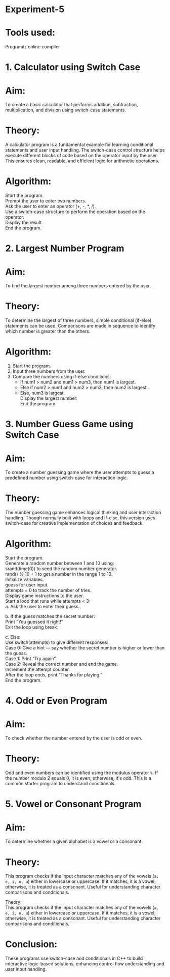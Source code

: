# Experiment-5
# Tools used:
Programiz online compiler

# 1. Calculator using Switch Case<br>

# Aim:<br>
To create a basic calculator that performs addition, subtraction, multiplication, and division using switch-case statements.<br>

# Theory:<br>
A calculator program is a fundamental example for learning conditional statements and user input handling. The switch-case control structure helps execute different blocks of code based on the operator input by the user. This ensures clean, readable, and efficient logic for arithmetic operations.<br>

# Algorithm:<br>
Start the program.<br>
Prompt the user to enter two numbers.<br>
Ask the user to enter an operator (+, -, *, /).<br>
Use a switch-case structure to perform the operation based on the operator.<br>
Display the result.<br>
End the program.<br>

# 2. Largest Number Program<br>

# Aim:<br>
To find the largest number among three numbers entered by the user.<br>

# Theory:<br>
To determine the largest of three numbers, simple conditional (if-else) statements can be used. Comparisons are made in sequence to identify which number is greater than the others.<br>

# Algorithm:<br>
1. Start the program.<br>
2. Input three numbers from the user.<br>
3. Compare the numbers using if-else conditions:<br>
   - If num1 > num2 and num1 > num3, then num1 is largest.<br>
   - Else if num2 > num1 and num2 > num3, then num2 is largest.<br>
   - Else, num3 is largest.<br>
Display the largest number.<br>
End the program.<br>

# 3. Number Guess Game using Switch Case<br>

# Aim:<br>
To create a number guessing game where the user attempts to guess a predefined number using switch-case for interaction logic.<br>

# Theory:<br>
The number guessing game enhances logical thinking and user interaction handling. Though normally built with loops and if-else, this version uses switch-case for creative implementation of choices and feedback.<br>

# Algorithm:<br>
Start the program.<br>
Generate a random number between 1 and 10 using:<br>
srand(time(0)) to seed the random number generator.<br>
rand() % 10 + 1 to get a number in the range 1 to 10.<br>
Initialize variables:<br>
guess for user input.<br>
attempts = 0 to track the number of tries.<br>
Display game instructions to the user.<br>
Start a loop that runs while attempts < 3:<br>
a. Ask the user to enter their guess.<br>

b. If the guess matches the secret number:<br>
Print “You guessed it right!”<br>
Exit the loop using break.<br>

c. Else:<br>
Use switch(attempts) to give different responses:<br>
Case 0: Give a hint — say whether the secret number is higher or lower than the guess.<br>
Case 1: Print “Try again”.<br>
Case 2: Reveal the correct number and end the game.<br>
Increment the attempt counter.<br>
After the loop ends, print “Thanks for playing.”<br>
End the program.<br>

# 4. Odd or Even Program<br>

# Aim:<br>
To check whether the number entered by the user is odd or even.<br>

# Theory:<br>
Odd and even numbers can be identified using the modulus operator `%`. If the number modulo 2 equals 0, it is even; otherwise, it's odd. This is a common starter program to understand conditionals.<br>

# 5. Vowel or Consonant Program<br>

# Aim:<br>
To determine whether a given alphabet is a vowel or a consonant.<br>

# Theory:<br>
This program checks if the input character matches any of the vowels (`a, e, i, o, u`) either in lowercase or uppercase. If it matches, it is a vowel; otherwise, it is treated as a consonant. Useful for understanding character comparisons and conditionals.

Theory:<br>
This program checks if the input character matches any of the vowels (`a, e, i, o, u`) either in lowercase or uppercase. If it matches, it is a vowel; otherwise, it is treated as a consonant. Useful for understanding character comparisons and conditionals.  

# Conclusion: 
These programs use switch-case and conditionals in C++ to build interactive logic-based solutions, enhancing control flow understanding and user input handling.

